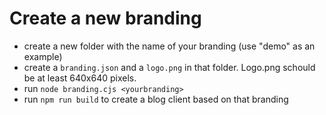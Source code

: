 # Create a new branding

* create a new folder with the name of your branding (use "demo" as an example)
* create a `branding.json` and a `logo.png` in that folder. Logo.png schould be at least 640x640 pixels.
* run `node branding.cjs <yourbranding>` 
* run `npm run build` to create a blog client based on that branding
